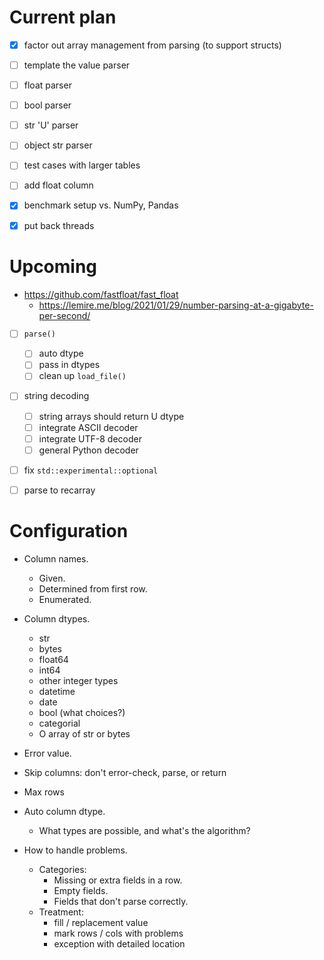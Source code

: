 # Current plan

- [x] factor out array management from parsing (to support structs)
- [ ] template the value parser
- [ ] float parser
- [ ] bool parser
- [ ] str 'U' parser
- [ ] object str parser
- [ ] test cases with larger tables
- [ ] add float column

- [x] benchmark setup vs. NumPy, Pandas
- [x] put back threads

# Upcoming

- https://github.com/fastfloat/fast_float
  - https://lemire.me/blog/2021/01/29/number-parsing-at-a-gigabyte-per-second/

- [ ] `parse()`
  - [ ] auto dtype
  - [ ] pass in dtypes
  - [ ] clean up `load_file()`

- [ ] string decoding
  - [ ] string arrays should return U dtype
  - [ ] integrate ASCII decoder
  - [ ] integrate UTF-8 decoder
  - [ ] general Python decoder

- [ ] fix `std::experimental::optional`

- [ ] parse to recarray


# Configuration

- Column names.
  - Given.
  - Determined from first row.
  - Enumerated.

- Column dtypes.
  - str
  - bytes
  - float64
  - int64
  - other integer types
  - datetime
  - date
  - bool (what choices?)
  - categorial
  - O array of str or bytes

- Error value.

- Skip columns: don't error-check, parse, or return

- Max rows

- Auto column dtype.
  - What types are possible, and what's the algorithm?

- How to handle problems.
  - Categories:
    - Missing or extra fields in a row.
    - Empty fields.
    - Fields that don't parse correctly.
  - Treatment:
    - fill / replacement value
    - mark rows / cols with problems
    - exception with detailed location

